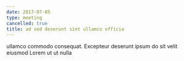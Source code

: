```yaml
---
date: 2017-07-05
type: meeting
cancelled: true
title: ad sed deserunt sint ullamco officia
---
```

ullamco commodo consequat. Excepteur deserunt ipsum do sit velit eiusmod Lorem ut ut nulla
